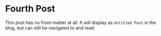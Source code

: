 # Fourth Post

This post has no front-matter at all.  It will display as `Untitled Post` in the blog, but
can still be navigated to and read.
